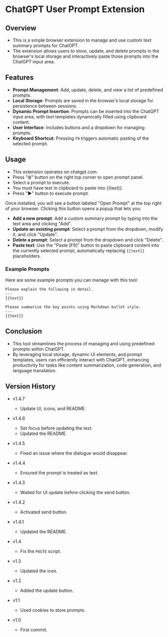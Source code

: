 # ChatGPT User Prompt Extension

## Overview

- This is a simple browser extension to manage and use custom text summary prompts for ChatGPT.
- The extension allows users to store, update, and delete prompts in the browser's local storage and interactively paste those prompts into the ChatGPT input area.

## Features

- **Prompt Management**: Add, update, delete, and view a list of predefined prompts.
- **Local Storage**: Prompts are saved in the browser’s local storage for persistence between sessions.
- **Dynamic Prompt Insertion**: Prompts can be inserted into the ChatGPT input area, with text templates dynamically filled using clipboard content.
- **User Interface**: Includes buttons and a dropdown for managing prompts.
- **Keyboard Shortcut**: Pressing `F9` triggers automatic pasting of the selected prompt.

## Usage

- This extension operates on chatgpt.com.
- Press "⊞" button on the right top corner to open prompt panel.
- Select a prompt to execute.
- You must have text in clipboard to paste into {{text}}.
- Press "▶️" button to execute prompt.

Once installed, you will see a button labeled "Open Prompt" at the top right of your browser. Clicking this button opens a popup that lets you:

- **Add a new prompt**: Add a custom summary prompt by typing into the text area and clicking "Add".
- **Update an existing prompt**: Select a prompt from the dropdown, modify it, and click "Update".
- **Delete a prompt**: Select a prompt from the dropdown and click "Delete".
- **Paste text**: Use the "Paste [F9]" button to paste clipboard content into the currently selected prompt, automatically replacing `{{text}}` placeholders.

### Example Prompts

Here are some example prompts you can manage with this tool:

```text
Please explain the following in detail.
---
{{text}}
```

```text
Please summarize the key points using Markdown bullet style.
---
{{text}}
```

## Conclusion

- This tool streamlines the process of managing and using predefined prompts within ChatGPT.
- By leveraging local storage, dynamic UI elements, and prompt templates, users can efficiently interact with ChatGPT, enhancing productivity for tasks like content summarization, code generation, and language translation.

## Version History

- v1.4.7
  - Update UI, icons, and README.

- v1.4.6
  - Set focus before updating the text.
  - Updated the README.

- v1.4.5
  - Fixed an issue where the dialogue would disappear.

- v1.4.4
  - Ensured the prompt is treated as text.

- v1.4.3
  - Waited for UI update before clicking the send button.

- v1.4.2
  - Activated  send button.

- v1.4.1
  - Updated the README.

- v1.4
  - Fix the `PASTE` script.

- v1.3
  - Updated the icon.

- v1.2
  - Added the update button.

- v1.1
  - Used cookies to store prompts.

- v1.0
  - First commit.
